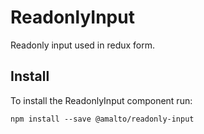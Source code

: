 # ReadonlyInput

Readonly input used in redux form.

## Install
To install the ReadonlyInput component run:
```terminal
npm install --save @amalto/readonly-input
```
